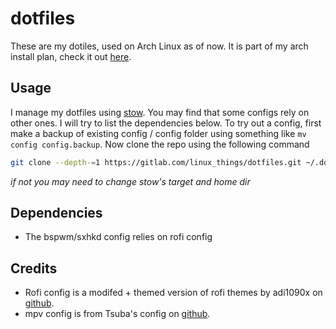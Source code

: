 # dotfiles

These are my dotiles, used on Arch Linux as of now. It is part of my arch install plan, check it out [here](https://github.com/hegde-atri/arch-install).

## Usage

I manage my dotfiles using [stow](https://www.gnu.org/software/stow/). You may find that some configs rely on other ones. I will try to list the dependencies below. To try out a config, first make a backup of existing config / config folder using something like `mv config config.backup`. Now clone the repo using the following command 
```sh
git clone --depth-=1 https://gitlab.com/linux_things/dotfiles.git ~/.dotfiles
```
*if not you may need to change stow's target and home dir*

## Dependencies

- The bspwm/sxhkd config relies on rofi config

## Credits

- Rofi config is a modifed + themed version of rofi themes by adi1090x on [github](https://github.com/adi1090x/rofi).
- mpv config is from Tsuba's config on [github](https://github.com/Tsubajashi/mpv-settings).

